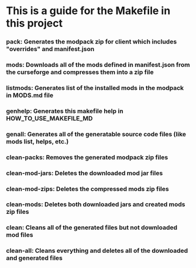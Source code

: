 # This is a guide for the Makefile in this project

### pack:                Generates the modpack zip for client which includes "overrides" and manifest.json
### mods:                Downloads all of the mods defined in manifest.json from the curseforge and compresses them into a zip file
### listmods:            Generates list of the installed mods in the modpack in MODS.md file
### genhelp:             Generates this makefile help in HOW_TO_USE_MAKEFILE_MD
### genall:              Generates all of the generatable source code files (like mods list, helps, etc.)
### clean-packs:         Removes the generated modpack zip files
### clean-mod-jars:      Deletes the downloaded mod jar files
### clean-mod-zips:      Deletes the compressed mods zip files
### clean-mods:          Deletes both downloaded jars and created mods zip files
### clean:               Cleans all of the generated files but not downloaded mod files
### clean-all:           Cleans everything and deletes all of the downloaded and generated files
